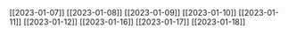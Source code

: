 [[2023-01-07]]
[[2023-01-08]]
[[2023-01-09]]
[[2023-01-10]]
[[2023-01-11]]
[[2023-01-12]]
[[2023-01-16]]
[[2023-01-17]]
[[2023-01-18]]
